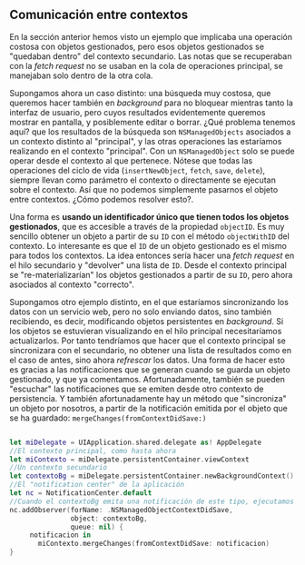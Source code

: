 ## Comunicación entre contextos

En la sección anterior hemos visto un ejemplo que implicaba una operación costosa con objetos gestionados, pero esos objetos gestionados se "quedaban dentro" del contexto secundario. Las notas que se recuperaban con la *fetch request* no se usaban en la cola de operaciones principal, se manejaban solo dentro de la otra cola.

Supongamos ahora un caso distinto: una búsqueda muy costosa, que queremos hacer también en *background* para no bloquear mientras tanto la interfaz de usuario, pero cuyos resultados evidentemente queremos mostrar en pantalla, y posiblemente editar o borrar. ¿Qué problema tenemos aquí? que los resultados de la búsqueda son `NSManagedObjects` asociados a un contexto distinto al "principal", y las otras operaciones las estaríamos realizando en el contexto "principal". Con un `NSManagedObject` solo se puede operar desde el contexto al que pertenece. Nótese que todas las operaciones del ciclo de vida (`insertNewObject`, `fetch`, `save`, `delete`), siempre llevan como parámetro el contexto o directamente se ejecutan sobre el contexto. Así que no podemos simplemente pasarnos el objeto entre contextos. ¿Cómo podemos resolver esto?.

Una forma es **usando un identificador único que tienen todos los objetos gestionados**, que es accesible a través de la propiedad `objectID`. Es muy sencillo obtener un objeto a partir de su `ID` con el método `objectWithID` del contexto. Lo interesante es que el `ID` de un objeto gestionado es el mismo para todos los contextos. La idea entonces sería hacer una *fetch request* en el hilo secundario y "devolver" una lista de `ID`. Desde el contexto principal se "re-materializarían" los objetos gestionados a partir de su `ID`, pero ahora asociados al contexto "correcto".

Supongamos otro ejemplo distinto, en el que estaríamos sincronizando los datos con un servicio web, pero no solo enviando datos, sino también recibiendo, es decir, modificando objetos persistentes en *background*. Si los objetos se estuvieran visualizando en el hilo principal necesitaríamos actualizarlos. Por tanto tendríamos que hacer que el contexto principal se sincronizara con el secundario, no obtener una lista de resultados como en el caso de antes, sino ahora *refrescar* los datos. Una forma de hacer esto es gracias a las notificaciones que se generan cuando se guarda un objeto gestionado, y que ya comentamos. Afortunadamente, también se pueden "escuchar" las notificaciones que se emiten desde otro contexto de persistencia. Y también afortunadamente hay un método que "sincroniza" un objeto por nosotros, a partir de la notificación emitida por el objeto que se ha guardado: `mergeChanges(fromContextDidSave:)`

```swift

let miDelegate = UIApplication.shared.delegate as! AppDelegate
//El contexto principal, como hasta ahora
let miContexto = miDelegate.persistentContainer.viewContext
//Un contexto secundario
let contextoBg = miDelegate.persistentContainer.newBackgroundContext()
//El "notification center" de la aplicación
let nc = NotificationCenter.default
//Cuando el contextoBg emita una notificación de este tipo, ejecutamos el código
nc.addObserver(forName: .NSManagedObjectContextDidSave,
               object: contextoBg,
               queue: nil) {
     notificacion in
       miContexto.mergeChanges(fromContextDidSave: notificacion)
}
```

